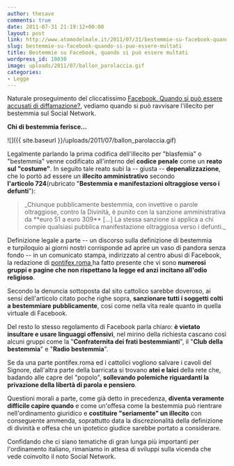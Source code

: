 ```yaml
---
author: thesave
comments: true
date: 2011-07-31 21:19:12+00:00
layout: post
link: http://www.atomodelmale.it/2011/07/31/bestemmie-su-facebook-quando-si-puo-essere-multati/
slug: bestemmie-su-facebook-quando-si-puo-essere-multati
title: Bestemmie su Facebook, quando si può essere multati
wordpress_id: 10030
image: uploads/2011/07/ballon_parolaccia.gif
categories:
- Legge
---
```


Naturale proseguimento del cliccatissimo [Facebook. Quando si può essere accusati di diffamazione?](/2009/05/16/facebook-quando-si-puo-essere-accusati-di-diffamazione/), vediamo quando si può ravvisare l'illecito per bestemmia sul Social Network.

**Chi di bestemmia ferisce...**

![]({{ site.baseurl }}/uploads/2011/07/ballon_parolaccia.gif)

Legalmente parlando la prima codifica dell'illecito per "blasfemia" o "bestemmia" venne codificato all'interno del **codice penale** come un **reato sul "costume"**. In seguito tale reato subì la -- giusta -- **depenalizzazione**, che lo portò ad essere un **illecito amministrativo** secondo **l'articolo 724**(rubricato "**Bestemmia e manifestazioni oltraggiose verso i defunti**"):

<blockquote>_Chiunque pubblicamente bestemmia, con invettive o parole oltraggiose, contro la Divinità, è punito con la sanzione amministrativa da **euro 51 a euro 309** [...] La stessa sanzione si applica a chi compie qualsiasi pubblica manifestazione oltraggiosa verso i defunti._</blockquote>

Definizione legale a parte -- un discorso sulla definizione di bestemmia e turpiloquio ai giorni nostri corrisponde ad aprire un vaso di pandora senza fondo -- in un comunicato stampa, indirizzato al centro abusi di Facebook, la redazione di [pontifex.roma ](http://http://www.pontifex.roma.it) ha fatto presente che vi sono **numerosi gruppi e pagine che non rispettano la legge ed anzi incitano all'odio religioso**.

Secondo la denuncia sottoposta dal sito cattolico sarebbe doveroso, ai sensi dell'articolo citato poche righe sopra, **sanzionare tutti i soggetti colti a bestemmiare pubblicamente**, cosi come nella vita reale quanto in quella virtuale di Facebook.

Del resto lo stesso regolamento di Facebook parla chiaro: **è vietato insultare e usare linguaggi offensivi**, nel mirino della richiesta cascano così alcuni gruppi come la "**Confraternita dei frati bestemmianti**", il "**Club della bestemmia**" e "**Radio bestemmia**".

Se da una parte pontifex.roma ed i cattolici vogliono salvare i cavoli del Signore, dall'altra parte della barricata si trovano **atei e laici** della rete che, badando alle capre del "popolo", **sollevando polemiche riguardanti la privazione della libertà di parola e pensiero**.

Questioni morali a parte, come già detto in precedenza, **diventa veramente difficile capire quando** e come un'offesa come la bestemmia può rientrare nell'ordinamento giuridico e **costituire "seriamente" un illecito** con conseguente ammenda, soprattutto data la discrezionalità della definizione di divinità e offesa che un ipotetico giudice sarebbe portato a considerare.

Confidando che ci siano tematiche di gran lunga più importanti per l'ordinamento italiano, rimaniamo in attesa di sviluppi sulla vicenda che vede coinvolto il noto Social Network.
